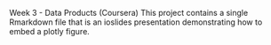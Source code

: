 Week 3 - Data Products (Coursera)
This project contains a single Rmarkdown file that is an ioslides presentation demonstrating how to embed a plotly figure.
